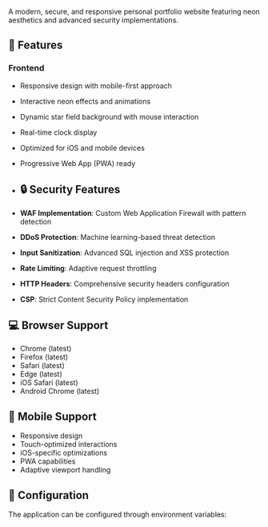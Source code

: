 A modern, secure, and responsive personal portfolio website featuring neon aesthetics and advanced security implementations.

## 🌟 Features

### Frontend
- Responsive design with mobile-first approach
- Interactive neon effects and animations
- Dynamic star field background with mouse interaction
- Real-time clock display
- Optimized for iOS and mobile devices
- Progressive Web App (PWA) ready
- ## 🔒 Security Features

- **WAF Implementation**: Custom Web Application Firewall with pattern detection
- **DDoS Protection**: Machine learning-based threat detection
- **Input Sanitization**: Advanced SQL injection and XSS protection
- **Rate Limiting**: Adaptive request throttling
- **HTTP Headers**: Comprehensive security headers configuration
- **CSP**: Strict Content Security Policy implementation

## 💻 Browser Support

- Chrome (latest)
- Firefox (latest)
- Safari (latest)
- Edge (latest)
- iOS Safari (latest)
- Android Chrome (latest)

## 📱 Mobile Support

- Responsive design
- Touch-optimized interactions
- iOS-specific optimizations
- PWA capabilities
- Adaptive viewport handling

## 🔧 Configuration

The application can be configured through environment variables:
